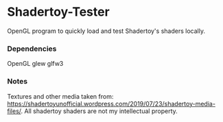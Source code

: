 # Shadertoy-Tester #
OpenGL program to quickly load and test Shadertoy's shaders locally.

### Dependencies ###
OpenGL
glew
glfw3

### Notes ###
Textures and other media taken from: https://shadertoyunofficial.wordpress.com/2019/07/23/shadertoy-media-files/.
All shadertoy shaders are not my intellectual property.
